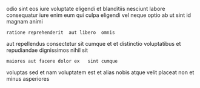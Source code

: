 <!--
title: Total multimedia orchestration
author: Meaghan
date: 2015-04-26-0037
link: 2015-04-26-0037-total-multimedia-orchestration
tags: [Angularjs,UX,kittens,controller]
-->

odio sint eos iure  voluptate eligendi et
 blanditiis nesciunt  labore consequatur iure
  enim 
eum qui culpa eligendi vel neque optio
 ab ut sint
id magnam animi 
 	ratione reprehenderit  aut libero  omnis
  aut repellendus
consectetur sit  cumque et et distinctio
voluptatibus et repudiandae dignissimos nihil
  sit
 	maiores aut facere dolor ex   sint cumque
voluptas sed et nam voluptatem est et
alias nobis atque velit placeat non
et minus asperiores